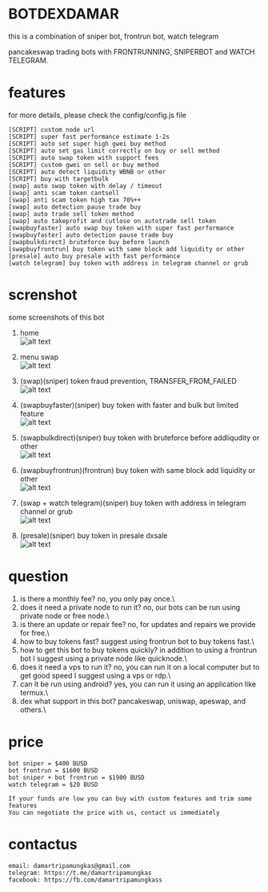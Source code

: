 # BOTDEXDAMAR
this is a combination of sniper bot, frontrun bot, watch telegram

pancakeswap trading bots with FRONTRUNNING, SNIPERBOT and WATCH TELEGRAM.

# features
for more details, please check the config/config.js file
```
[SCRIPT] custom node url
[SCRIPT] super fast performance estimate 1-2s
[SCRIPT] auto set super high gwei buy method
[SCRIPT] auto set gas limit correctly on buy or sell method
[SCRIPT] auto swap token with support fees
[SCRIPT] custom gwei on sell or buy method
[SCRIPT] auto detect liquidity WBNB or other
[SCRIPT] buy with targetbulk
[swap] auto swap token with delay / timeout
[swap] anti scam token cantsell
[swap] anti scam token high tax 70%++
[swap] auto detection pause trade buy
[swap] auto trade sell token method
[swap] auto takeprofit and cutlose on autotrade sell token
[swapbuyfaster] auto swap buy token with super fast performance
[swapbuyfaster] auto detection pause trade buy
[swapbulkdirect] bruteforce buy before launch
[swapbuyfrontrun] buy token with same block add liquidity or other
[presale] auto buy presale with fast performance
[watch telegram] buy token with address in telegram channel or grub
```

# screnshot
some screenshots of this bot

1. home\
![alt text](https://github.com/damartripamungkas/pancakeswap-bot/blob/main/images/home.jpg?raw=true)

2. menu swap\
![alt text](https://github.com/damartripamungkas/pancakeswap-bot/blob/main/images/menuswap.jpg?raw=true)

3. (swap)(sniper) token fraud prevention, TRANSFER_FROM_FAILED\
![alt text](https://github.com/damartripamungkas/pancakeswap-bot/blob/main/images/swap.jpg?raw=true)

4. (swapbuyfaster)(sniper) buy token with faster and bulk but limited feature\
![alt text](https://github.com/damartripamungkas/pancakeswap-bot/blob/main/images/swapfaster.jpg?raw=true)

5. (swapbulkdirect)(sniper) buy token with bruteforce before addliqudity or other\
![alt text](https://github.com/damartripamungkas/pancakeswap-bot/blob/main/images/swapbulkdirect.jpg?raw=true)

6. (swapbuyfrontrun)(frontrun) buy token with same block add liquidity or other\
![alt text](https://github.com/damartripamungkas/pancakeswap-bot/blob/main/images/swapfrontrun.jpg?raw=true)

7. (swap + watch telegram)(sniper) buy token with address in telegram channel or grub\
![alt text](https://github.com/damartripamungkas/pancakeswap-bot/blob/main/images/swapwatchtelegram.jpg?raw=true)

8. (presale)(sniper) buy token in presale dxsale\
![alt text](https://github.com/damartripamungkas/pancakeswap-bot/blob/main/images/presale.jpg?raw=true)

# question
1. is there a monthly fee? no, you only pay once.\
2. does it need a private node to run it? no, our bots can be run using private node or free node.\
3. is there an update or repair fee? no, for updates and repairs we provide for free.\
4. how to buy tokens fast? suggest using frontrun bot to buy tokens fast.\
5. how to get this bot to buy tokens quickly? in addition to using a frontrun bot I suggest using a private node like quicknode.\
6. does it need a vps to run it? no, you can run it on a local computer but to get good speed I suggest using a vps or rdp.\
7. can it be run using android? yes, you can run it using an application like termux.\
8. dex what support in this bot? pancakeswap, uniswap, apeswap, and others.\

# price
```
bot sniper = $400 BUSD
bot frontrun = $1600 BUSD
bot sniper + bot frontrun = $1900 BUSD
watch telegram = $20 BUSD

If your funds are low you can buy with custom features and trim some features
You can negotiate the price with us, contact us immediately
```

# contactus
```
email: damartripamungkas@gmail.com
telegram: https://t.me/damartripamungkas
facebook: https://fb.com/damartripamungkass
```
